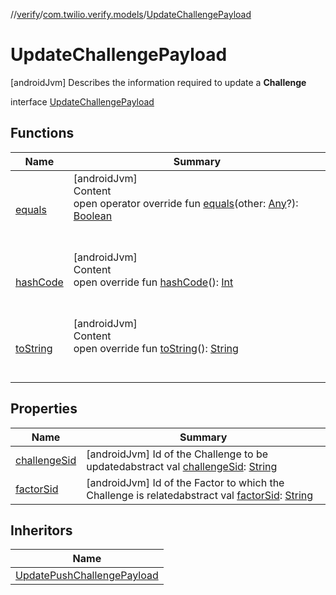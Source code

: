//[verify](../../index.md)/[com.twilio.verify.models](../index.md)/[UpdateChallengePayload](index.md)



# UpdateChallengePayload  
 [androidJvm] Describes the information required to update a **Challenge**  
  
interface [UpdateChallengePayload](index.md)   


## Functions  
  
|  Name|  Summary| 
|---|---|
| [equals](https://kotlinlang.org/api/latest/jvm/stdlib/kotlin/-any/equals.html)| [androidJvm]  <br>Content  <br>open operator override fun [equals](https://kotlinlang.org/api/latest/jvm/stdlib/kotlin/-any/equals.html)(other: [Any](https://kotlinlang.org/api/latest/jvm/stdlib/kotlin/-any/index.html)?): [Boolean](https://kotlinlang.org/api/latest/jvm/stdlib/kotlin/-boolean/index.html)  <br><br><br>
| [hashCode](https://kotlinlang.org/api/latest/jvm/stdlib/kotlin/-any/hash-code.html)| [androidJvm]  <br>Content  <br>open override fun [hashCode](https://kotlinlang.org/api/latest/jvm/stdlib/kotlin/-any/hash-code.html)(): [Int](https://kotlinlang.org/api/latest/jvm/stdlib/kotlin/-int/index.html)  <br><br><br>
| [toString](https://kotlinlang.org/api/latest/jvm/stdlib/kotlin/-any/to-string.html)| [androidJvm]  <br>Content  <br>open override fun [toString](https://kotlinlang.org/api/latest/jvm/stdlib/kotlin/-any/to-string.html)(): [String](https://kotlinlang.org/api/latest/jvm/stdlib/kotlin/-string/index.html)  <br><br><br>


## Properties  
  
|  Name|  Summary| 
|---|---|
| [challengeSid](index.md#com.twilio.verify.models/UpdateChallengePayload/challengeSid/#/PointingToDeclaration/)|  [androidJvm] Id of the Challenge to be updatedabstract val [challengeSid](index.md#com.twilio.verify.models/UpdateChallengePayload/challengeSid/#/PointingToDeclaration/): [String](https://kotlinlang.org/api/latest/jvm/stdlib/kotlin/-string/index.html)   <br>
| [factorSid](index.md#com.twilio.verify.models/UpdateChallengePayload/factorSid/#/PointingToDeclaration/)|  [androidJvm] Id of the Factor to which the Challenge is relatedabstract val [factorSid](index.md#com.twilio.verify.models/UpdateChallengePayload/factorSid/#/PointingToDeclaration/): [String](https://kotlinlang.org/api/latest/jvm/stdlib/kotlin/-string/index.html)   <br>


## Inheritors  
  
|  Name| 
|---|
| [UpdatePushChallengePayload](../-update-push-challenge-payload/index.md)

